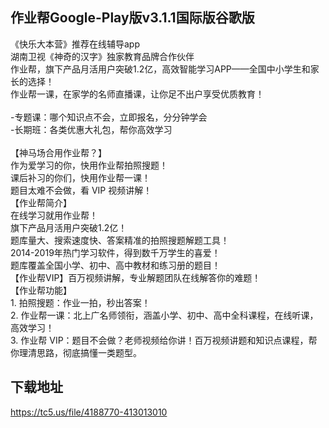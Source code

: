 ## 作业帮Google-Play版v3.1.1国际版谷歌版
《快乐大本营》推荐在线辅导app <br>湖南卫视《神奇的汉字》独家教育品牌合作伙伴 <br>作业帮，旗下产品月活用户突破1.2亿，高效智能学习APP——全国中小学生和家长的选择！ <br>作业帮一课，在家学的名师直播课，让你足不出户享受优质教育！ <br> <br>-专题课：哪个知识点不会，立即报名，分分钟学会 <br>-长期班：各类优惠大礼包，帮你高效学习 <br> <br>【神马场合用作业帮？】 <br>作为爱学习的你，快用作业帮拍照搜题！ <br>课后补习的你们，快用作业帮一课！ <br>题目太难不会做，看 VIP 视频讲解！ <br>【作业帮简介】 <br>在线学习就用作业帮！ <br>旗下产品月活用户突破1.2亿！ <br>题库量大、搜索速度快、答案精准的拍照搜题解题工具！ <br>2014-2019年热门学习软件，得到数千万学生的喜爱！ <br>题库覆盖全国小学、初中、高中教材和练习册的题目！ <br>【作业帮VIP】百万视频讲解，专业解题团队在线解答你的难题！ <br>【作业帮功能】 <br>1. 拍照搜题：作业一拍，秒出答案！ <br>2. 作业帮一课：北上广名师领衔，涵盖小学、初中、高中全科课程，在线听课，高效学习！ <br>3. 作业帮 VIP：题目不会做？老师视频给你讲！百万视频讲题和知识点课程，帮你理清思路，彻底搞懂一类题型。
## 下载地址
https://tc5.us/file/4188770-413013010